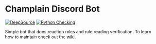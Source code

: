 <!-- https://discord.com/api/oauth2/authorize?client_id=726520970428416080&permissions=395405438016&scope=bot -->

# Champlain Discord Bot
[![DeepSource](https://deepsource.io/gh/Cyb3r-Jak3/champlain-discord-bot.svg/?label=active+issues&show_trend=true&token=eAWyB3aB_Tsiy7Q3RN0V0oaf)](https://deepsource.io/gh/Cyb3r-Jak3/champlain-discord-bot/?ref=repository-badge)
[![Python Checking](https://github.com/Cyb3r-Jak3/champlain-discord-bot/actions/workflows/lint.yml/badge.svg)](https://github.com/Cyb3r-Jak3/champlain-discord-bot/actions/workflows/lint.yml)

Simple bot that does reaction roles and rule reading verification. To learn how to maintain check out the [wiki](https://github.com/Cyb3r-Jak3/champlain-discord-bot/wiki/How-to-Maintain).

